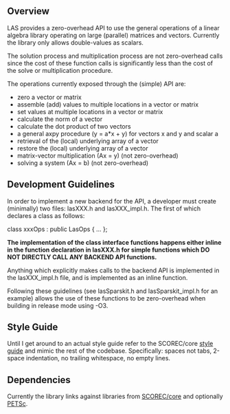 ## Overview

LAS provides a zero-overhead API to use the general operations of a linear algebra library operating on large (parallel) matrices and vectors. Currently the library only allows double-values as scalars.

The solution process and multiplication process are not zero-overhead calls since the cost of these function calls is significantly less than the cost of the solve or multiplication procedure.

The operations currently exposed through the (simple) API are:
 - zero a vector or matrix
 - assemble (add) values to multiple locations in a vector or matrix
 - set values at multiple locations in a vector or matrix
 - calculate the norm of a vector
 - calculate the dot product of two vectors
 - a general axpy procedure (y = a*x + y) for vectors x and y and scalar a
 - retrieval of the (local) underlying array of a vector
 - restore the (local) underlying array of a vector
 - matrix-vector multiplication (Ax = y) (not zero-overhead)
 - solving a system (Ax = b) (not zero-overhead)

## Development Guidelines

In order to implement a new backend for the API, a developer must create (minimally) two files:
lasXXX.h and lasXXX_impl.h. The first of which declares a class as follows:

class xxxOps : public LasOps<xxxOps>
{ ... };

**The implementation of the class interface functions happens either inline in the function declaration in lasXXX.h for simple functions which DO NOT DIRECTLY CALL ANY BACKEND API functions.**

Anything which explicitly makes calls to the backend API is implemented in the lasXXX_impl.h file, and is implemented as an inline function.

Following these guidelines (see lasSparskit.h and lasSparskit_impl.h for an example) allows the use of these functions to be zero-overhead when building in release mode using -O3.

## Style Guide

Until I get around to an actual style guide refer to the SCOREC/core [style guide](https://github.com/SCOREC/core/blob/develop/STYLE.md) and mimic the rest of the codebase. Specifically: spaces not tabs, 2-space indentation, no trailing whitespace, no empty lines.

## Dependencies
Currently the library links against libraries from [SCOREC/core](https://github.com/SCOREC/core) and optionally [PETSc](https://www.mcs.anl.gov/petsc/).
